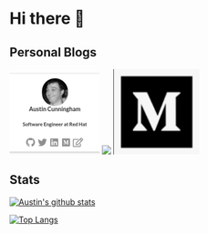 # Hi there 👋

<!--
**austincunningham/austincunningham** is a ✨ _special_ ✨ repository because its `README.md` (this file) appears on your GitHub profile.

Here are some ideas to get you started:

- 🔭 I’m currently working on ...
- 🌱 I’m currently learning ...
- 👯 I’m looking to collaborate on ...
- 🤔 I’m looking for help with ...
- 💬 Ask me about ...
- 📫 How to reach me: ...
- 😄 Pronouns: ...
- ⚡ Fun fact: ...
-->
## Personal Blogs
[![](./img/blog.png)](https://austincunningham.ddns.net)
[![](https://cdn.changelog.com/uploads/icons/news_sources/V1/icon_small.png?v=63685250198)](https://dev.to/austincunningham)
[![](./img/medium.png)](https://medium/austincunningham)

## Stats
[![Austin's github stats](https://github-readme-stats.vercel.app/api?username=austincunningham&layout=compact&show_icons=true&theme=onedark)](https://github.com/anuraghazra/github-readme-stats)

[![Top Langs](https://github-readme-stats.vercel.app/api/top-langs/?username=austincunningham&show_icons=true&theme=onedark)](https://github.com/anuraghazra/github-readme-stats)